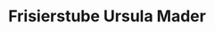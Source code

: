 ---
title: "Frisierstube Ursula Mader"
url: /kasten-bei-boeheimkirchen/frisierstube-ursula-mader/
shop: Friseur
---
